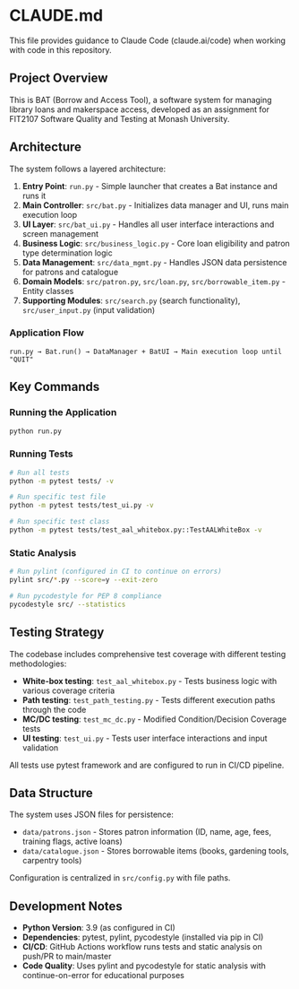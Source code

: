 # CLAUDE.md

This file provides guidance to Claude Code (claude.ai/code) when working with code in this repository.

## Project Overview

This is BAT (Borrow and Access Tool), a software system for managing library loans and makerspace access, developed as an assignment for FIT2107 Software Quality and Testing at Monash University.

## Architecture

The system follows a layered architecture:

1. **Entry Point**: `run.py` - Simple launcher that creates a Bat instance and runs it
2. **Main Controller**: `src/bat.py` - Initializes data manager and UI, runs main execution loop
3. **UI Layer**: `src/bat_ui.py` - Handles all user interface interactions and screen management
4. **Business Logic**: `src/business_logic.py` - Core loan eligibility and patron type determination logic
5. **Data Management**: `src/data_mgmt.py` - Handles JSON data persistence for patrons and catalogue
6. **Domain Models**: `src/patron.py`, `src/loan.py`, `src/borrowable_item.py` - Entity classes
7. **Supporting Modules**: `src/search.py` (search functionality), `src/user_input.py` (input validation)

### Application Flow
```
run.py → Bat.run() → DataManager + BatUI → Main execution loop until "QUIT"
```

## Key Commands

### Running the Application
```bash
python run.py
```

### Running Tests
```bash
# Run all tests
python -m pytest tests/ -v

# Run specific test file
python -m pytest tests/test_ui.py -v

# Run specific test class
python -m pytest tests/test_aal_whitebox.py::TestAALWhiteBox -v
```

### Static Analysis
```bash
# Run pylint (configured in CI to continue on errors)
pylint src/*.py --score=y --exit-zero

# Run pycodestyle for PEP 8 compliance
pycodestyle src/ --statistics
```

## Testing Strategy

The codebase includes comprehensive test coverage with different testing methodologies:

- **White-box testing**: `test_aal_whitebox.py` - Tests business logic with various coverage criteria
- **Path testing**: `test_path_testing.py` - Tests different execution paths through the code
- **MC/DC testing**: `test_mc_dc.py` - Modified Condition/Decision Coverage tests
- **UI testing**: `test_ui.py` - Tests user interface interactions and input validation

All tests use pytest framework and are configured to run in CI/CD pipeline.

## Data Structure

The system uses JSON files for persistence:
- `data/patrons.json` - Stores patron information (ID, name, age, fees, training flags, active loans)
- `data/catalogue.json` - Stores borrowable items (books, gardening tools, carpentry tools)

Configuration is centralized in `src/config.py` with file paths.

## Development Notes

- **Python Version**: 3.9 (as configured in CI)
- **Dependencies**: pytest, pylint, pycodestyle (installed via pip in CI)
- **CI/CD**: GitHub Actions workflow runs tests and static analysis on push/PR to main/master
- **Code Quality**: Uses pylint and pycodestyle for static analysis with continue-on-error for educational purposes
